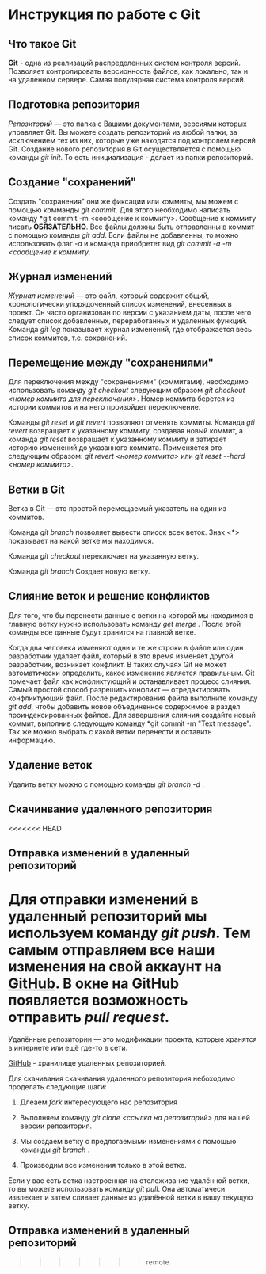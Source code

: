 # Инструкция по работе с Git

## Что такое Git

**Git** - одна из реализаций распределенных систем контроля версий. Позволяет контролировать версионность файлов, как локально, так и на удаленном сервере. Самая популярная система контроля версий. 

## Подготовка репозитория

*Репозиторий* — это папка с Вашими документами, версиями которых управляет Git. 
Вы можете создать репозиторий из любой папки, за исключением тех из них, которые уже находятся под контролем версий Git. 
Создание нового репозитория в Git осуществляется с помощью команды *git init*. То есть инициализация - делает из папки репозиторий. 

## Создание "сохранений"

Создать "сохранения" они же фиксации или коммиты, мы можем с помощью комманды *git commit*. Для этого необходимо написать команду *git commit -m <сообщение к коммиту>. Сообщение к коммиту писать **ОБЯЗАТЕЛЬНО**. Все файлы должны быть отправленны в коммит с помощью команды *git add*. Если файлы не добавленны, то можно использовать флаг *-a* и команда приобретет вид *git commit -a -m <сообщение к коммиту*. 

## Журнал изменений

*Журнал изменений* — это файл, который содержит общий, хронологически упорядоченный список изменений, внесенных в проект. Он часто организован по версии с указанием даты, после чего следует список добавленных, переработанных и удаленных функций. Команда *git log* показывает журнал изменений, где отображается весь список коммитов, т.е. сохранений. 

## Перемещение между "сохранениями"

Для переключения между "сохранениями" (коммитами), необходимо использовать команду *git checkout* следующим образом *git checkout <номер коммита для переключения>*. Номер коммита берется из истории коммитов и на него произойдет переключение.

Команды *git reset* и *git revert* позволяют отменять коммиты. Команда *gti revert* возвращает к указанному коммиту, создавая новый коммит, а команда *git reset* возвращает к указанному коммиту и затирает историю изменений до указанного коммита. Применяется это следующим образом: *git revert <номер коммита>* или *git reset --hard <номер коммита>*.

## Ветки в Git

Ветка в Git — это простой перемещаемый указатель на один из коммитов. 

Команда *git branch* позволяет вывести список всех веток. Знак <*> показывает на какой ветке мы находимся. 

Команда *git checkout <name branch>* переключает на указанную ветку. 

Команда *git branch <name>* Создает новую ветку.

## Слияние веток и решение конфликтов

Для того, что бы перенести данные с ветки на которой мы находимся в главную ветку нужно использовать команду *get merge <name branch>*. После этой команды все данные будут хранится на главной ветке. 

Когда два человека изменяют одни и те же строки в файле или один разработчик удаляет файл, который в это время изменяет другой разработчик, возникает конфликт. В таких случаях Git не может автоматически определить, какое изменение является правильным. Git помечает файл как конфликтующий и останавливает процесс слияния. Самый простой способ разрешить конфликт — отредактировать конфликтующий файл. После редактирования файла выполните команду *git add*, чтобы добавить новое объединенное содержимое в раздел проиндексированных файлов. Для завершения слияния создайте новый коммит, выполнив следующую команду *git commit -m "Text message". Так же можно выбрать с какой ветки перенести и оставить информацию. 

## Удаление веток

Удалить ветку можно с помощью команды *git branch -d <name>*.

## Скачинвание удаленного репозитория

<<<<<<< HEAD
## Отправка изменений в удаленный репозиторий

Для отправки изменений в удаленный репозиторий мы используем команду *git push*. Тем самым отправляем все наши изменения на свой аккаунт на [GitHub](https://github.com). В окне на GitHub появляется возможность отправить *pull request*.
=======
Удалённые репозитории — это модификации проекта, которые хранятся в интернете или ещё где-то в сети. 

[GitHub](https://github.com) - хранилище удаленных репозиторией.

Для скачивания скачивания удаленного репозитория небоходимо проделать следующие шаги:

1. Длеаем *fork* интересующего нас репозитория

2. Выполняем команду *git clone <ссылка на репозиторий>* для нашей версии репозитория.

3. Мы создаем ветку с предлогаемыми изменениями с помощью команды *git branch <name>*.

4. Производим все изменения только в этой ветке. 

Если у вас есть ветка настроенная на отслеживание удалённой ветки, то вы можете использовать команду *git pull*. Она автоматичеси извлекает и затем сливает данные из удалённой ветки в вашу текущую ветку. 

## Отправка изменений в удаленный репозиторий
>>>>>>> remote
